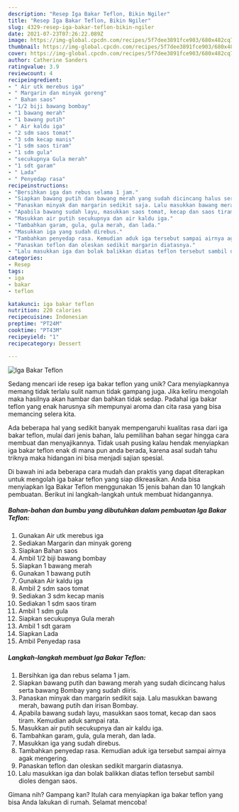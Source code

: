 ```yaml
---
description: "Resep Iga Bakar Teflon, Bikin Ngiler"
title: "Resep Iga Bakar Teflon, Bikin Ngiler"
slug: 4329-resep-iga-bakar-teflon-bikin-ngiler
date: 2021-07-23T07:26:22.089Z
image: https://img-global.cpcdn.com/recipes/5f7dee3891fce903/680x482cq70/iga-bakar-teflon-foto-resep-utama.jpg
thumbnail: https://img-global.cpcdn.com/recipes/5f7dee3891fce903/680x482cq70/iga-bakar-teflon-foto-resep-utama.jpg
cover: https://img-global.cpcdn.com/recipes/5f7dee3891fce903/680x482cq70/iga-bakar-teflon-foto-resep-utama.jpg
author: Catherine Sanders
ratingvalue: 3.9
reviewcount: 4
recipeingredient:
- " Air utk merebus iga"
- " Margarin dan minyak goreng"
- " Bahan saos"
- "1/2 biji bawang bombay"
- "1 bawang merah"
- "1 bawang putih"
- " Air kaldu iga"
- "2 sdm saos tomat"
- "3 sdm kecap manis"
- "1 sdm saos tiram"
- "1 sdm gula"
- "secukupnya Gula merah"
- "1 sdt garam"
- " Lada"
- " Penyedap rasa"
recipeinstructions:
- "Bersihkan iga dan rebus selama 1 jam."
- "Siapkan bawang putih dan bawang merah yang sudah dicincang halus serta bawang Bombay yang sudah diiris."
- "Panaskan minyak dan margarin sedikit saja. Lalu masukkan bawang merah, bawang putih dan irisan Bombay."
- "Apabila bawang sudah layu, masukkan saos tomat, kecap dan saos tiram. Kemudian aduk sampai rata."
- "Masukkan air putih secukupnya dan air kaldu iga."
- "Tambahkan garam, gula, gula merah, dan lada."
- "Masukkan iga yang sudah direbus."
- "Tambahkan penyedap rasa. Kemudian aduk iga tersebut sampai airnya agak mengering."
- "Panaskan teflon dan oleskan sedikit margarin diatasnya."
- "Lalu masukkan iga dan bolak balikkan diatas teflon tersebut sambil dioles dengan saos."
categories:
- Resep
tags:
- iga
- bakar
- teflon

katakunci: iga bakar teflon 
nutrition: 220 calories
recipecuisine: Indonesian
preptime: "PT24M"
cooktime: "PT43M"
recipeyield: "1"
recipecategory: Dessert

---
```



![Iga Bakar Teflon](https://img-global.cpcdn.com/recipes/5f7dee3891fce903/680x482cq70/iga-bakar-teflon-foto-resep-utama.jpg)

Sedang mencari ide resep iga bakar teflon yang unik? Cara menyiapkannya memang tidak terlalu sulit namun tidak gampang juga. Jika keliru mengolah maka hasilnya akan hambar dan bahkan tidak sedap. Padahal iga bakar teflon yang enak harusnya sih mempunyai aroma dan cita rasa yang bisa memancing selera kita.



Ada beberapa hal yang sedikit banyak mempengaruhi kualitas rasa dari iga bakar teflon, mulai dari jenis bahan, lalu pemilihan bahan segar hingga cara membuat dan menyajikannya. Tidak usah pusing kalau hendak menyiapkan iga bakar teflon enak di mana pun anda berada, karena asal sudah tahu triknya maka hidangan ini bisa menjadi sajian spesial.


Di bawah ini ada beberapa cara mudah dan praktis yang dapat diterapkan untuk mengolah iga bakar teflon yang siap dikreasikan. Anda bisa menyiapkan Iga Bakar Teflon menggunakan 15 jenis bahan dan 10 langkah pembuatan. Berikut ini langkah-langkah untuk membuat hidangannya.

<!--inarticleads1-->

##### Bahan-bahan dan bumbu yang dibutuhkan dalam pembuatan Iga Bakar Teflon:

1. Gunakan  Air utk merebus iga
1. Sediakan  Margarin dan minyak goreng
1. Siapkan  Bahan saos
1. Ambil 1/2 biji bawang bombay
1. Siapkan 1 bawang merah
1. Gunakan 1 bawang putih
1. Gunakan  Air kaldu iga
1. Ambil 2 sdm saos tomat
1. Sediakan 3 sdm kecap manis
1. Sediakan 1 sdm saos tiram
1. Ambil 1 sdm gula
1. Siapkan secukupnya Gula merah
1. Ambil 1 sdt garam
1. Siapkan  Lada
1. Ambil  Penyedap rasa




<!--inarticleads2-->

##### Langkah-langkah membuat Iga Bakar Teflon:

1. Bersihkan iga dan rebus selama 1 jam.
1. Siapkan bawang putih dan bawang merah yang sudah dicincang halus serta bawang Bombay yang sudah diiris.
1. Panaskan minyak dan margarin sedikit saja. Lalu masukkan bawang merah, bawang putih dan irisan Bombay.
1. Apabila bawang sudah layu, masukkan saos tomat, kecap dan saos tiram. Kemudian aduk sampai rata.
1. Masukkan air putih secukupnya dan air kaldu iga.
1. Tambahkan garam, gula, gula merah, dan lada.
1. Masukkan iga yang sudah direbus.
1. Tambahkan penyedap rasa. Kemudian aduk iga tersebut sampai airnya agak mengering.
1. Panaskan teflon dan oleskan sedikit margarin diatasnya.
1. Lalu masukkan iga dan bolak balikkan diatas teflon tersebut sambil dioles dengan saos.




Gimana nih? Gampang kan? Itulah cara menyiapkan iga bakar teflon yang bisa Anda lakukan di rumah. Selamat mencoba!
